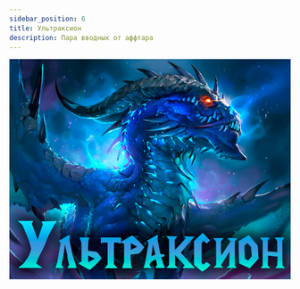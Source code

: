 ```yaml
---
sidebar_position: 6
title: Ультраксион
description: Пара вводных от аффтара
---
```


<div className="text--center">

![Mor](/img/ds/Ultraxion/Ultraxion.png)
</div>